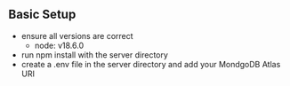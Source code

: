 ## Basic Setup

- ensure all versions are correct
  - node: v18.6.0
- run npm install with the server directory
- create a .env file in the server directory and add your MondgoDB Atlas URI
